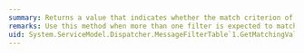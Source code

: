 ```yaml
---
summary: Returns a value that indicates whether the match criterion of at least one filter in the table is satisfied by the specified message or buffered message and adds the <code>FilterData</code> of the matching filters to a collection.
remarks: Use this method when more than one filter is expected to match the message or buffered message and only the `FilterData` is required.
uid: System.ServiceModel.Dispatcher.MessageFilterTable`1.GetMatchingValues*
---
```

